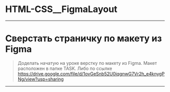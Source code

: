 # HTML-CSS__FigmaLayout
____
# Сверстать страничку по макету из Figma

> Доделать начатую на уроке верстку по макету из Figma. Макет расположен в папке TASK. Либо по ссылке https://drive.google.com/file/d/1ovGeSnb52U0iqgnwG7Vr2h_e4knygPNg/view?usp=sharing
____